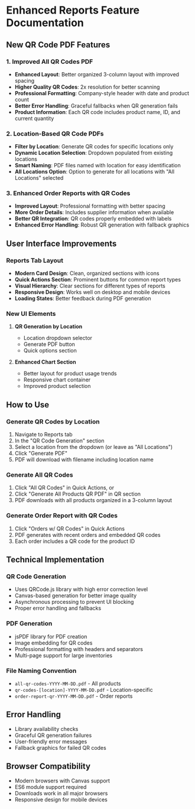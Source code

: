 # Enhanced Reports Feature Documentation

## New QR Code PDF Features

### 1. Improved All QR Codes PDF
- **Enhanced Layout**: Better organized 3-column layout with improved spacing
- **Higher Quality QR Codes**: 2x resolution for better scanning
- **Professional Formatting**: Company-style header with date and product count
- **Better Error Handling**: Graceful fallbacks when QR generation fails
- **Product Information**: Each QR code includes product name, ID, and current quantity

### 2. Location-Based QR Code PDFs
- **Filter by Location**: Generate QR codes for specific locations only
- **Dynamic Location Selection**: Dropdown populated from existing locations
- **Smart Naming**: PDF files named with location for easy identification
- **All Locations Option**: Option to generate for all locations with "All Locations" selected

### 3. Enhanced Order Reports with QR Codes
- **Improved Layout**: Professional formatting with better spacing
- **More Order Details**: Includes supplier information when available
- **Better QR Integration**: QR codes properly embedded with labels
- **Enhanced Error Handling**: Robust QR generation with fallback graphics

## User Interface Improvements

### Reports Tab Layout
- **Modern Card Design**: Clean, organized sections with icons
- **Quick Actions Section**: Prominent buttons for common report types
- **Visual Hierarchy**: Clear sections for different types of reports
- **Responsive Design**: Works well on desktop and mobile devices
- **Loading States**: Better feedback during PDF generation

### New UI Elements
1. **QR Generation by Location**
   - Location dropdown selector
   - Generate PDF button
   - Quick options section

2. **Enhanced Chart Section**
   - Better layout for product usage trends
   - Responsive chart container
   - Improved product selection

## How to Use

### Generate QR Codes by Location
1. Navigate to Reports tab
2. In the "QR Code Generation" section
3. Select a location from the dropdown (or leave as "All Locations")
4. Click "Generate PDF"
5. PDF will download with filename including location name

### Generate All QR Codes
1. Click "All QR Codes" in Quick Actions, or
2. Click "Generate All Products QR PDF" in QR section
3. PDF downloads with all products organized in a 3-column layout

### Generate Order Report with QR Codes
1. Click "Orders w/ QR Codes" in Quick Actions
2. PDF generates with recent orders and embedded QR codes
3. Each order includes a QR code for the product ID

## Technical Implementation

### QR Code Generation
- Uses QRCode.js library with high error correction level
- Canvas-based generation for better image quality
- Asynchronous processing to prevent UI blocking
- Proper error handling and fallbacks

### PDF Generation
- jsPDF library for PDF creation
- Image embedding for QR codes
- Professional formatting with headers and separators
- Multi-page support for large inventories

### File Naming Convention
- `all-qr-codes-YYYY-MM-DD.pdf` - All products
- `qr-codes-[location]-YYYY-MM-DD.pdf` - Location-specific
- `order-report-qr-YYYY-MM-DD.pdf` - Order reports

## Error Handling
- Library availability checks
- Graceful QR generation failures
- User-friendly error messages
- Fallback graphics for failed QR codes

## Browser Compatibility
- Modern browsers with Canvas support
- ES6 module support required
- Downloads work in all major browsers
- Responsive design for mobile devices

